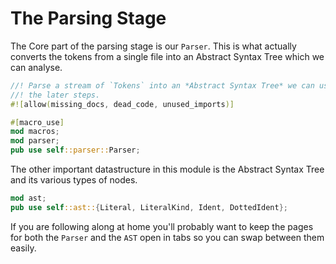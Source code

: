 # The Parsing Stage

The Core part of the parsing stage is our `Parser`. This is what actually
converts the tokens from a single file into an Abstract Syntax Tree which
we can analyse.

```rust
//! Parse a stream of `Tokens` into an *Abstract Syntax Tree* we can use for
//! the later steps.
#![allow(missing_docs, dead_code, unused_imports)]

#[macro_use]
mod macros;
mod parser;
pub use self::parser::Parser;
```

The other important datastructure in this module is the Abstract Syntax Tree
and its various types of nodes.

```rust
mod ast;
pub use self::ast::{Literal, LiteralKind, Ident, DottedIdent};
```

If you are following along at home you'll probably want to keep the pages for
both the `Parser` and the `AST` open in tabs so you can swap between them 
easily.